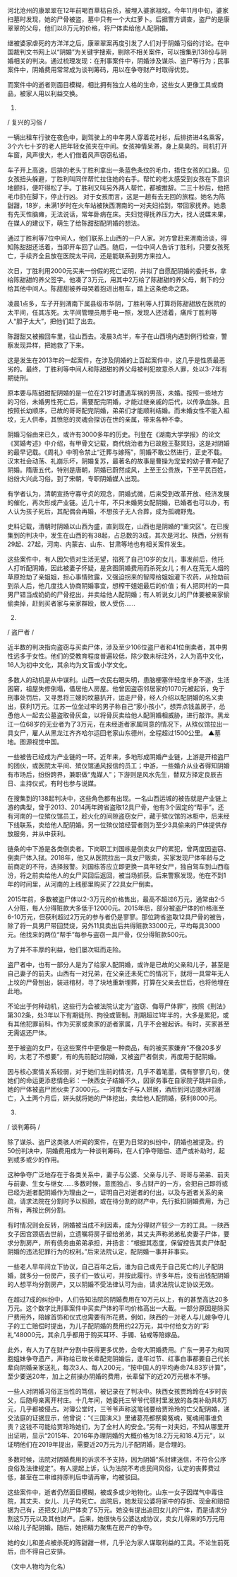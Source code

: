 河北沧州的康翠翠在12年前喝百草枯自杀，被埋入婆家祖坟。今年11月中旬，婆家扫墓时发现，她的尸骨被盗，墓中只有一个大红萝卜。后据警方调查，盗尸的是康翠翠的父母，他们以8万元的价格，将尸体卖给他人配阴婚。

继被婆家虐死的方洋洋之后，康翠翠案再度引发了人们对于阴婚习俗的讨论。在中国裁判文书网上以“阴婚”为关键字搜索，剔除不相关案件，可以搜集到138份与阴婚相关的判决。通过梳理发现：在刑事案件中，阴婚涉及谋杀、盗尸等行为；民事案件中，阴婚费用常常成为谈判筹码，用以在争夺财产时取得优势。

而案件中的逝者则面目模糊，相比拥有独立人格的生命，这些女人更像工具或商品，被家人用以利益交换。

1.

/ 复兴的习俗 /

一辆出租车行驶在夜色中，副驾驶上的中年男人穿着花衬衫，后排挤进4名乘客，3个六七十岁的老人把年轻女孩夹在中间。女孩神情呆滞，身上臭臭的。司机打开车窗，风声很大，老人们借着风声窃窃私语。

车子开上高速，后排的老头丁胜利拿出一条蓝色条纹的毛巾，捂住女孩的口鼻。见女孩扭头躲避，丁胜利叫同伴帮忙拉住她的右手。帮忙的老太感受到女孩在下意识地颤抖，便吓得松了手。丁胜利又叫另外两人帮忙，都被推辞。二三十秒后，他把毛巾扔在脚下，停止行凶。 对于女孩而言，这是一趟有去无回的旅程。她名为陈甜甜，18岁，未满1岁时在火车站被陕西渭南的一对夫妇拾到，带回家抚养。她患有先天性脑瘫，无法说话，常年卧病在床。夫妇觉得抚养压力大，找人说媒未果，在媒人的建议下，萌生了给陈甜甜配阴婚的想法。

通过丁胜利等7位中间人，他们联系上山西的一户人家。对方曾赶来渭南洽谈，得知陈甜甜还活着，当即开车回了山西。随后，一位中间人告诉丁胜利，只要女孩死亡，手续齐全且放在医院太平间，还是能联系到男方来拉人。

次日，丁胜利用2000元买来一份假的死亡证明，并拟了自愿配阴婚的委托书，拿给陈甜甜的养父签字。他凑了3万元，用其中2万给了陈甜甜的养父母，剩下的分给其他中间人。陈甜甜被养母哭着抱进出租车，踏上这条绝命之路。

凌晨1点多，车子开到渭南下属县级市华阴，丁胜利等人打算将陈甜甜放在医院的太平间，任其冻死。太平间管理员用手电一照，发现人还活着，痛斥丁胜利等人“胆子太大”，把他们赶了出去。

陈甜甜又被搬回车里，往山西去。凌晨3点半，车子在山西境内遇到例行检查，警察发现异样，把她救了下来。

这是发生在2013年的一起案件，在涉及阴婚的上百起案件中，这几乎是性质最恶劣的。最终，丁胜利等中间人和陈甜甜的养父母被判犯故意杀人罪，处以3-7年有期徒刑。

原本要与陈甜甜配阴婚的是一位在21岁时遭遇车祸的男孩，未婚。按照一些地方的习俗，未婚男性死亡后，需要配完阴婚，才能过继亲戚的后代，以传承血脉。且按照长幼顺序，已故的哥哥配完阴婚，弟弟们才能顺利结婚。而未婚女性不能入祖坟，无人供奉，其愤怒的灵魂会探访在世的亲属，带来各种不幸。

阴婚习俗由来已久，或许有3000多年的历史。刊登在《湖南大学学报》的论文《冥婚考述》中介绍，有甲骨文记载，商代统治者为已故殷王娶冥妇，这是对阴婚的最早记载。《周礼》中明令禁止“迁葬与嫁殇”，阴婚不敢公然进行，正史不载。汉末社会动荡、礼崩乐坏，阴婚复苏，最著名的故事是曹操为宠爱的幼子曹冲配了阴婚。隋唐五代，特别是唐朝，阴婚已蔚然成风，上至王公贵族，下至平民百姓，纷纷大兴此习俗。到了宋朝，专职阴婚媒人出现。

有学者认为，清朝宣扬守寡守贞的观念，阴婚式微，后来受到改革开放、经济发展的催化，再次形成产业链。近几十年，不只未婚男女配阴婚，已婚者也可以办，有人认为孩子死后，其配偶会再婚，不想孩子无人合葬，成为孤魂野鬼。

史料记载，清朝时阴婚以山西为盛，直到现在，山西也是阴婚的“重灾区”。在已搜集到的判决中，发生在山西的有38起，占总数的3成，其次是河北、陕西，分别有29起、27起，河南、内蒙古、山东、甘肃等地也有相关案件发生。

这些案件中，有人因欠债对生活无望，掐死了自己10岁的女儿，事发前后，他托人打听配阴婚，因此被妻子怀疑，是贪图阴婚费用而杀死女儿；有人在荒无人烟的草原抢劫了亲姐姐，担心事情败露，又强迫拐来的智障给姐姐灌下农药，从抢劫前到杀人后，他几度找人协商阴婚事宜，想榨干姐姐最后的价值；有人把同村的一具男尸错当成奶奶的尸骨挖出，并卖给他人配阴婚；有人听说女儿的尸体要被亲家偷偷卖掉，赶到买者家与亲家群殴，致人受伤……

2.

/ 盗尸者 /

近半数的判决指向盗窃与买卖尸体，涉及至少106位盗尸者和41位倒卖者，其中男性远多于女性。他们的受教育程度普遍较低，除少数未标注外，2人为高中文化，16人为初中文化，其余均为文盲或小学文化。

多数人的动机是从中谋利。山西一农民右眼失明，患脑梗塞伴轻度半身不遂，生活困窘，祖屋失修倒塌，借居他人房屋。他曾因盗窃邻居家的1070元被起诉，免于刑事处罚后，又寻思将三嫂的坟墓扒开，运走尸骨，经人介绍以配阴婚的名义卖出，获利1万元。江苏一位坐过牢的男子称自己“家小孩小”，想弄点钱盖房子，怂恿他人一起去公墓盗取骨灰盒，以将骨灰卖给他人配阴婚相威胁，进行敲诈。黑龙江一位68岁的无业者为了3万元，在未经逝者家属同意的情况下，从殡仪馆拉出一具女尸，雇人从黑龙江齐齐哈尔运回老家山东德州，全程超过1500公里。 ▲墓地。图源视觉中国。

一些被告已经成为产业链的一环。近年来，多地形成阴婚产业链，上游是开棺盗尸的团伙，或医院太平间、殡仪馆通风报信的员工；中游，一些婚介从业者得知阴婚有市场后，纷纷跨界，兼职做“鬼媒人”；下游则是风水先生，替双方择定良辰吉日、主持仪式，有时也参与说媒。

在搜集到的138起判决中，这些角色都有出现。一名山西运城的被告就是产业链上游的典型，曾于2013、2014两年跨省盗取12具尸骨，他有3个固定的“帮手”。还有河南的一位殡仪馆员工，趁火化的间隙盗窃女尸，藏于殡仪馆的冰柜中，后来经下线联系，卖给他人配阴婚。另一位殡仪馆经营者则为至少3具偷来的尸体提供存放服务，并从中获利。

链条的中下游是各类倒卖者。下岗职工刘国栋是倒卖女尸的累犯，曾两度因盗窃、倒卖尸体入狱。2018年，他又从医院拉出一具女尸贩卖，买家发现尸体年龄与之前商定的不符，选择报警。刘国栋答应立即更换一具年轻女尸，独自驾车到山西临汾，将之前卖给他人的女尸买回后返回，被当场抓获。后来警察发现，他在不到1年的时间里，从河南的上线那里购买了22具女尸倒卖。

2015年前，多数被盗尸体以2-3万元的价格售出，最高不超过6万元，通常由2-5人分赃，每人分得赃款大多低于12000元。2015年后，部分被盗尸体的价格涨至6-10万元，但获利超过2万元的参与者仍是寥寥。那位跨省盗取12具尸骨的被告，除了将一具男尸带回焚烧，另外11具卖出后共得赃款33000元，平均每具3000元。他找来的两位“帮手”每参与盗窃一具尸骨，仅分得赃款500元。

为了并不丰厚的利益，他们屡次铤而走险。

盗尸者中，也有一部分人是为了给家人配阴婚，或许是已故的父亲和儿子，甚至是自己妻子的前夫。山西有一对兄弟，在父亲还未死亡的情况下，就将一具常年无人上坟的尸骨刨出，装进棺材，寻了块地重新埋葬，打算在父亲去世后，也将他埋在此地。

不论出于何种动机，这些行为会被法院认定为“盗窃、侮辱尸体罪”，按照《刑法》第302条，处3年以下有期徒刑、拘役或管制。刑期超过1年半的，大多是累犯，或有其他犯罪前科。作为买家或卖家的逝者家属，几乎不会被起诉。有时，买家甚至无需返还尸体。

至于被盗的女尸，在这些案件中更像是一种商品，有的被买家嫌弃“不像20多岁的，太老了不想要”，有的先前配过阴婚，又被盗尸者倒卖，再度用于配阴婚。

因与核心案情关系较弱，对于她们生前的情况，几乎不着笔墨，偶有寥寥几句，使她们的命运更添悲情色彩：一陕西女子结婚不久，因家务事在自家院子跳井自杀，她的尸体被盗尸团伙卖了3000元。一河南女子与人姘居，酒后到河边提水时溺亡，入土两个月后，姘头就将她的尸体挖出，卖给他人配阴婚，获利8000元。

3.

/ 谈判筹码 /

除了谋杀、盗尸这类骇人听闻的案件，在更为日常的纠纷中，阴婚也被提及。约50份判决中，阴婚费用成为一种谈判筹码，在人们争夺赔偿、遗产或补助时，起到或多或少的作用。

这种争夺广泛地存在于各类关系中，妻子与公婆、父亲与儿子、哥哥与弟弟、前夫与前妻、生女与继女……多数时候，意图独占、多占财产的一方，会把自己即将或已经为逝者配阴婚作为理由之一，证明自己对逝者的付出，以及与逝者关系的亲疏，请求法院在分割时予以照顾，或在待分割的财产中，先行抵扣阴婚费用，为己所有，再按比例分割。

有时情况则会反转，阴婚被当成不利因素，成为分得财产较少一方的工具。一陕西女子因宫颈癌去世前，立遗嘱将房子留给弟弟，其丈夫声称弟弟私卖妻子尸体，要求分割房产，所有债务由弟弟承担，并扬言：“根据其态度，保留控告其卖尸体配阴婚的违法犯罪行为的权利。”后来法院认定，配阴婚一事并非事实。

一些老人早年间立下协议，自己百年之后，谁为自己或先于自己死亡的儿子配阴婚，就多分一份房产，孩子们一致认可，并按此履行。许多年后，没有出钱配阴婚的人想平均分割房产，又以阴婚不受法律认可为由，请求法院认定协议无效。

在超过7成的纠纷中，人们告知法院的阴婚费用在10万元以上，有的甚至高达20多万元。这个数字比刑事案件中买卖尸体的平均价格高出一大截。一部分原因是除买尸费用外，陪嫁首饰和仪式也需要有所花费。例如，陕西的一对老人与儿媳争夺儿子的工亡赔偿时提出，为儿子配阴婚的费用约22万元，其中付给女方的“彩礼”48000元，其余几乎都用于购买耳环、手镯、钻戒等陪嫁品。

此外，有人为了在财产分割中获得更多优势，会夸大阴婚费用。广东一男子为和同胞姐妹争夺遗产，声称给已故长辈配完阴婚后，逢年过节、红事白事都要自己代长辈向阴婚亲家送礼，每次3人、每人200元，“按中国人的平均寿命74.83岁计算”，至少要送20年，加上之前操办阴婚的费用，长辈留下的近20万元根本不够。

一些人对阴婚习俗正当性的笃信，被记录在了判决中。陕西女孩贾玲玲在4岁时丧父，后随母亲离开村庄。十几年间，她委托三爷爷代领村里发放的各类补助共8万元，几乎都被侵占。对簿公堂时，三爷爷声称这笔钱要给贾玲玲的亡父配阴婚，递交法庭的证据显示，他曾说：“《三国演义》里诸葛亮都祭奠冤魂，冤魂闹事谁负责？这钱不可能给贾玲玲她们，为了全村人的安全。”另有一对夫妇，不知从哪里开出证明，显示“2015年、2016年办理阴婚的大概价格为18.2万元和18.4万元”，以证明他们在2019年提出，需要近20万元为儿子配阴婚，是合理的。

多数时候，法院对阴婚费用的诉求不予支持，因为阴婚“系封建迷信，不符合公序良俗及法律规定”。有人提起上诉，认为法院不考虑民间风俗，认定的丧葬费过低，甚至在二审维持原判后申请再审，均被驳回。 

这些案件中，逝者仍然面目模糊，被或多或少地物化。山东一女子因煤气中毒住院，其丈夫、女儿、儿子均死亡。出院后，她发现公婆将家中的存折、现金和赔偿据为己有，还把女儿的尸体卖了5万元。她没有提出追回女儿的尸体，而是请求分割这5万元以及其他财产。后来，她很快与公婆达成协议，卖女儿得来的5万元用以给儿子配阴婚。随后，她把精力聚焦在房产的争夺。

她的女儿和差点被杀死的陈甜甜一样，几乎沦为家人谋取利益的工具。不论生前死后，由不得自己安排。

（文中人物均为化名）
